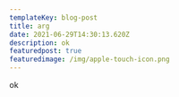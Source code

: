 ```yaml
---
templateKey: blog-post
title: arg
date: 2021-06-29T14:30:13.620Z
description: ok
featuredpost: true
featuredimage: /img/apple-touch-icon.png
---
```

ok